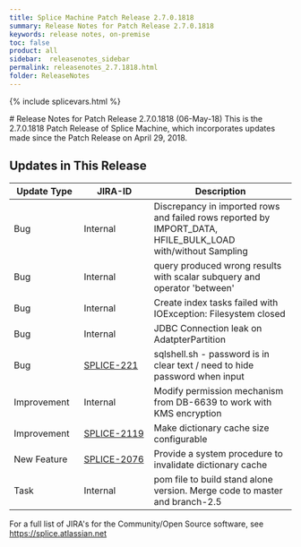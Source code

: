 ```yaml
---
title: Splice Machine Patch Release 2.7.0.1818
summary: Release Notes for Patch Release 2.7.0.1818
keywords: release notes, on-premise
toc: false
product: all
sidebar:  releasenotes_sidebar
permalink: releasenotes_2.7.1818.html
folder: ReleaseNotes
---
```

{% include splicevars.html %}
<section>
<div class="TopicContent" data-swiftype-index="true" markdown="1">
# Release Notes for Patch Release 2.7.0.1818 (06-May-18)
This is the 2.7.0.1818 Patch Release of Splice Machine, which incorporates updates made since the Patch Release on April 29, 2018.

## Updates in This Release
<table>
    <col width="125px" />
    <col width="125px" />
    <col />
    <thead>
        <tr>
            <th>Update Type</th>
            <th>JIRA-ID</th>
            <th>Description</th>
        </tr>
    </thead>
    <tbody>
        <tr>
            <td>Bug</td>
            <td>Internal</td>
            <td>Discrepancy in imported rows and failed rows reported by IMPORT_DATA, HFILE_BULK_LOAD with/without Sampling</td>
        </tr>
        <tr>
            <td>Bug</td>
            <td>Internal</td>
            <td>query produced wrong results with scalar subquery and operator 'between'</td>
        </tr>
        <tr>
            <td>Bug</td>
            <td>Internal</td>
            <td>Create index tasks failed with IOException: Filesystem closed</td>
        </tr>
        <tr>
            <td>Bug</td>
            <td>Internal</td>
            <td>JDBC Connection leak on AdatpterPartition</td>
        </tr>
        <tr>
            <td>Bug</td>
            <td><a href="https://splice.atlassian.net/browse/SPLICE-221" target="_blank">SPLICE-221</a></td>
            <td>sqlshell.sh - password is in clear text / need to hide password when input</td>
        </tr>
        <tr>
            <td>Improvement</td>
            <td>Internal</td>
            <td>Modify permission mechanism from DB-6639 to work with KMS encryption</td>
        </tr>
        <tr>
            <td>Improvement</td>
            <td><a href="https://splice.atlassian.net/browse/SPLICE-2119" target="_blank">SPLICE-2119</a></td>
            <td>Make dictionary cache size configurable</td>
        </tr>
        <tr>
            <td>New Feature</td>
            <td><a href="https://splice.atlassian.net/browse/SPLICE-2076" target="_blank">SPLICE-2076</a></td>
            <td>Provide a system procedure to invalidate dictionary cache</td>
        </tr>
        <tr>
            <td>Task</td>
            <td>Internal</td>
            <td>pom file to build stand alone version. Merge code to master and branch-2.5</td>
        </tr>
    </tbody>
</table>

For a full list of JIRA's for the Community/Open Source software, see <https://splice.atlassian.net>

</div>
</section>
